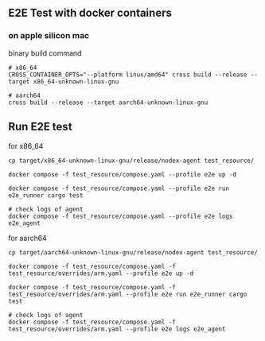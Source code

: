 ## E2E Test with docker containers

### on apple silicon mac

binary build command

```shell
# x86_64
CROSS_CONTAINER_OPTS="--platform linux/amd64" cross build --release --target x86_64-unknown-linux-gnu

# aarch64
cross build --release --target aarch64-unknown-linux-gnu
```

## Run E2E test

for x86_64

```shell
cp target/x86_64-unknown-linux-gnu/release/nodex-agent test_resource/

docker compose -f test_resource/compose.yaml --profile e2e up -d

docker compose -f test_resource/compose.yaml --profile e2e run e2e_runner cargo test

# check logs of agent
docker compose -f test_resource/compose.yaml --profile e2e logs e2e_agent
```

for aarch64
```shell
cp target/aarch64-unknown-linux-gnu/release/nodex-agent test_resource/

docker compose -f test_resource/compose.yaml -f test_resource/overrides/arm.yaml --profile e2e up -d

docker compose -f test_resource/compose.yaml -f test_resource/overrides/arm.yaml --profile e2e run e2e_runner cargo test

# check logs of agent
docker compose -f test_resource/compose.yaml -f test_resource/overrides/arm.yaml --profile e2e logs e2e_agent
```